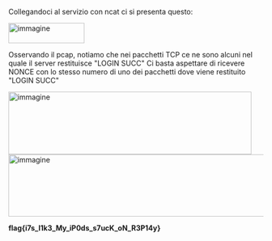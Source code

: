 Collegandoci al servizio con ncat ci si presenta questo:

<img width="150" height="40" alt="immagine" src="https://github.com/user-attachments/assets/c5c130d8-90f6-426c-b57c-fb29571aff05" />

Osservando il pcap, notiamo che nei pacchetti TCP ce ne sono alcuni nel quale il server restituisce "LOGIN SUCC"
Ci basta aspettare di ricevere NONCE con lo stesso numero di uno dei pacchetti dove viene restituito "LOGIN SUCC"

<img width="480" height="124" alt="immagine" src="https://github.com/user-attachments/assets/8133b214-3356-4054-877e-790deb3d57b6" />


<img width="624" height="123" alt="immagine" src="https://github.com/user-attachments/assets/709bfeb5-7635-48b1-afdc-24a03fa2f444" />

**flag{i7s_l1k3_My_iP0ds_s7ucK_oN_R3P14y}**



